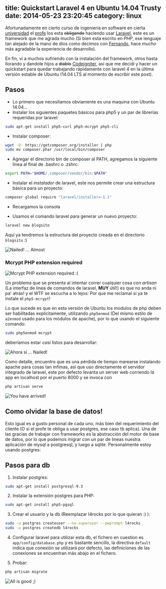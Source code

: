 title: Quickstart Laravel 4 en Ubuntu 14.04 Trusty
date: 2014-05-23 23:20:45
category: linux
---
Afortunadamente en cierto curso de ingenieria en software en cierta [universidad](http://utem.cl) el [profe](http://sebastian.cl) los esta <del>obligando</del> haciendo usar [Laravel](http://laravel.com), este es un framework que me agrada mucho (Si bien esta escrito en *PHP*, ese lenguaje tan alejado de la mano de dios como decimos con [Fernando](http://alumnos.informatica.utem.cl/~frubilar), hace *mucho* más agradable la experiencia de desarrollo).

En fin, vi a muchos sufriendo con la instalación del framework, otros hasta llorando y dandole hijos a <del>diablo</del> [Codeigniter](http://codeigniter.com), asi que me decidí y hacer un quickstart para quedar trabajando rápidamente con laravel 4 en la última versión estable de Ubuntu (14.04 LTS al momento de escribir este post).

## Pasos

* Lo primero que necesitamos obviamente es una maquina con Ubuntu 14.04...
* Instalar los siguientes paquetes básicos para php5 y un par de librerías requeridas por laravel:
```bash
sudo apt-get install php5-curl php5-mcrypt php5-cli
```

* Instalar composer:

```bash
wget -O- https://getcomposer.org/installer | php
sudo mv composer.phar /usr/local/bin/composer
```

* Agregar el directorio bin de composer al PATH, agregamos la siguiente línea al final de .bashrc o .zshrc:

```bash
export PATH="$HOME/.composer/vendor/bin:$PATH"
```

* Instalar el _instalador_ de laravel, este nos permite crear una estructura básica para un proyecto:

```bash
composer global require "laravel/installer=~1.1"
```

* Recargamos la consola

* Usamos el comando laravel para generar un nuevo proyecto:

```bash
laravel new blogsito
```

Aquí ya tendremos la estructura del proyecto creada en el directorio `blogsito` :)

![Nailed! ... Almost](http://alumnos.informatica.utem.cl/~pperez/images/new_project_l4rocks.png)

### Mcrypt PHP extension required

![Mcrypt PHP extension required :(](http://alumnos.informatica.utem.cl/~pperez/images/mcrypt_fail.png)

Un problema que se presenta al intentar correr cualquier cosa con *artisan* (La interfaz de linea de comandos de laravel, **MUY** útil!) es que no anda ni pa' atrás! y el WTF se escucha a lo lejos: Por que me reclamai si ya te instale el `php5-mcrypt`!

Lo que sucede es que en esta versión de Ubuntu los modulos de php deben ser habilitadas explicitamente, utilizando `php5enmod` (Del mismo estilo de `a2enmod` usado para los módulos de apache), por lo que usando el siguiente comando:


```bash
sudo php5enmod mcrypt
```

deberíamos estar *casi* listos para desarrollar:

![Ahora si ... Nailed!](http://alumnos.informatica.utem.cl/~pperez/images/finally_nailed.png)

Como detalle, encuentro que es una pérdida de tiempo marearse instalando apache para cosas tan infimas, así que uso directamente el servidor integrado de laravel, este por defecto levanta un server web corriendo la app en localhost por el puerto 8000 y se invoca con

```bash
php artisan serve
```

![You have arrived!](http://alumnos.informatica.utem.cl/~pperez/images/working_l4rocks.png)

## Como olvidar la base de datos!

Esto igual es a gusto personal de cada uno, más bien del requerimiento del cliente (O si el profe te obliga a usar postgres, ese caso tb aplica). Una de las gracias de trabajar con frameworks es la abstracción del motor de base de datos, por lo que podemos migrar con un par de lineas nuestra aplicación de mysql a postgresql, y luego a sqlite.
Personalmente estoy usando postgres:

## Pasos para db

1. Instalar postgres:

```bash
sudo apt-get install postgresql-9.3
```

2. Instalar la extensión postgres para PHP:

```bash
sudo apt-get install php5-pgsql
```

3. Crear el usuario y la db (Reemplazar l4rocks por lo que quieran :) ):

```bash
sudo -u postgres createuser --no-superuser --pwprompt l4rocks
sudo -u postgres createdb l4rocks
```

4. Configurar laravel para utilizar esta db, el fichero en cuestion es `app/config/database.php` y es bastante sencillo, la directiva `default` indica que conexión se utilizará por defecto, las definiciones de las conexiones se encuentran más abajo en el fichero.

5. Probar:

```bash
php artisan migrate
```

![All is good ;)](http://alumnos.informatica.utem.cl/~pperez/images/dbworkingl4.png)
